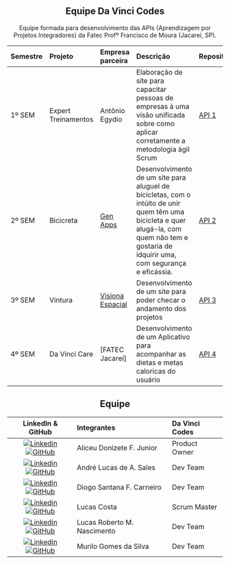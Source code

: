 <div align="center">

## Equipe Da Vinci Codes

Equipe formada para desenvolvimento das APIs (Aprendizagem por Projetos Integradores) da Fatec Profº Francisco de Moura (Jacareí, SP).

| Semestre | Projeto                                                                  | Empresa parceira                               | Descrição                                                                                                                                                                                                             | Repositórios                                                                                                                                                                                                                                                                                                                                                                                                                                                                                                                                                       |
| :------- | :----------------------------------------------------------------------- | :--------------------------------------------- | :-------------------------------------------------------------------------------------------------------------------------------------------------------------------------------------------------------------------- | :----------------------------------------------------------------------------------------------------------------------------------------------------------------------------------------------------------------------------------------------------------------------------------------------------------------------------------------------------------------------------------------------------------------------------------------------------------------------------------------------------------------------------------------------------------------- |
| 1º SEM   | Expert Treinamentos| Antônio Egydio | Elaboração de site para capacitar pessoas de empresas à uma visão unificada sobre como aplicar corretamente a metodologia ágil Scrum | [API 1](https://github.com/Our-time-Fatec/Expert-Treinamentos- )                                       
| 2º SEM   | Bicicreta | [Gen Apps](http://genapps.com.br/) | Desenvolvimento de um site para aluguel de bicicletas, com o intúito de unir quem têm uma bicicleta e quer alugá-la, com quem não tem e gostaria de idquirir uma, com segurança e eficássia. | [API 2](https://github.com/Our-time-Fatec/API-2023_2-Documentacao)|
| 3º SEM   | Vintura | [Visiona Espacial](https://visionaespacial.com/) | Desenvolvimento de um site para poder checar o andamento dos projetos | [API 3](https://github.com/Our-time-Fatec/API-2024_1-Documentacao)|
| 4º SEM   | Da Vinci Care | [FATEC Jacareí]| Desenvolvimento de um Aplicativo para acompanhar as dietas e metas caloricas do usuário | [API 4](https://github.com/Our-time-Fatec/API-2024_2-Documentacao)|

<div align="center">

## Equipe

|                                                                                                                                                LinkedIn & GitHub                                                                                                                                                | Integrantes                  | Da Vinci Codes | 
| :-------------------------------------------------------------------------------------------------------------------------------------------------------------------------------------------------------------------------------------------------------------------------------------------------------------: | :--------------------------  | :------------ | 
[![Linkedin](https://img.shields.io/badge/Linkedin-blue?style=flat-square&logo=Linkedin&logoColor=white)](https://www.linkedin.com/in/aliceujunior/) [![GitHub](https://img.shields.io/badge/GitHub-111217?style=flat-square&logo=github&logoColor=white)](https://github.com/AliceuJunior)            | Aliceu Donizete F. Junior    | Product Owner |
|           [![Linkedin](https://img.shields.io/badge/Linkedin-blue?style=flat-square&logo=Linkedin&logoColor=white)](#) [![GitHub](https://img.shields.io/badge/GitHub-111217?style=flat-square&logo=github&logoColor=white)](https://github.com/andreluke)               | André Lucas de A. Sales      | Dev Team      |
|             [![Linkedin](https://img.shields.io/badge/Linkedin-blue?style=flat-square&logo=Linkedin&logoColor=white)](https://www.linkedin.com/in/diogo-santana-592621263/) [![GitHub](https://img.shields.io/badge/GitHub-111217?style=flat-square&logo=github&logoColor=white)](https://github.com/diogosfc)              | Diogo Santana F. Carneiro    | Dev Team      |
|         [![Linkedin](https://img.shields.io/badge/Linkedin-blue?style=flat-square&logo=Linkedin&logoColor=white)]([https://www.linkedin.com/in/larissa-candido-70b199298](https://www.linkedin.com/in/lucascostadwn/)) [![GitHub](https://img.shields.io/badge/GitHub-111217?style=flat-square&logo=github&logoColor=white)](https://github.com/lucasdwn)           | Lucas Costa        | Scrum Master      |
|      [![Linkedin](https://img.shields.io/badge/Linkedin-blue?style=flat-square&logo=Linkedin&logoColor=white)](#) [![GitHub](https://img.shields.io/badge/GitHub-111217?style=flat-square&logo=github&logoColor=white)](https://github.com/LucasRbnc)              | Lucas Roberto M. Nascimento  | Dev Team     |
|         [![Linkedin](https://img.shields.io/badge/Linkedin-blue?style=flat-square&logo=Linkedin&logoColor=white)](https://www.linkedin.com/in/luiz-nascimento-4404b6119) [![GitHub](https://img.shields.io/badge/GitHub-111217?style=flat-square&logo=github&logoColor=white)](https://github.com/MuriloGGSilva)           | Murilo Gomes da Silva        | Dev Team      |

